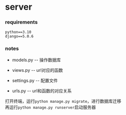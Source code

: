 # server

### requirements
```angular2html
python==3.10
django==5.0.6
```

### notes

- models.py -- 操作数据库
- views.py -- url对应的函数

- settings.py -- 配置文件
- urls.py -- url和函数的对应关系

打开终端，运行`python manage.py migrate`，进行数据库迁移  
再运行`python manage.py runserver`启动服务器